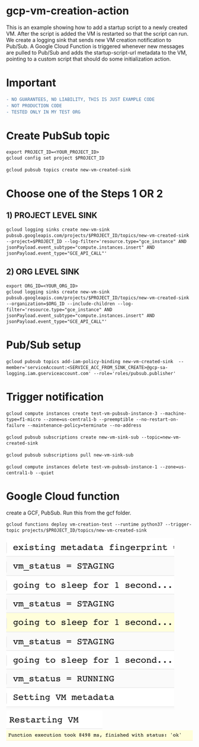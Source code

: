 # gcp-vm-creation-action
This is an example showing how to add a startup script to a newly created VM. After the script is added the VM is restarted so that the script can run.
We create a logging sink that sends new VM creation notification to Pub/Sub. A Google Cloud Function is triggered whenever new messages are pulled to Pub/Sub and adds the startup-script-url metadata to the VM, pointing to a custom script that should do some initialization action.


# Important
```diff
- NO GUARANTEES, NO LIABILITY, THIS IS JUST EXAMPLE CODE
- NOT PRODUCTION CODE
- TESTED ONLY IN MY TEST ORG
```

# Create PubSub topic
```
export PROJECT_ID=<YOUR_PROJECT_ID>
gcloud config set project $PROJECT_ID

gcloud pubsub topics create new-vm-created-sink
```

# Choose one of the Steps 1 OR 2
## 1) PROJECT LEVEL SINK
```
gcloud logging sinks create new-vm-sink pubsub.googleapis.com/projects/$PROJECT_ID/topics/new-vm-created-sink --project=$PROJECT_ID --log-filter='resource.type="gce_instance" AND jsonPayload.event_subtype="compute.instances.insert" AND jsonPayload.event_type="GCE_API_CALL"'
```

## 2) ORG LEVEL SINK
```
export ORG_ID=<YOUR_ORG_ID>
gcloud logging sinks create new-vm-sink pubsub.googleapis.com/projects/$PROJECT_ID/topics/new-vm-created-sink --organization=$ORG_ID --include-children --log-filter='resource.type="gce_instance" AND jsonPayload.event_subtype="compute.instances.insert" AND jsonPayload.event_type="GCE_API_CALL"'
```

# Pub/Sub setup
```
gcloud pubsub topics add-iam-policy-binding new-vm-created-sink  --member='serviceAccount:<SERVICE_ACC_FROM_SINK_CREATE>@gcp-sa-logging.iam.gserviceaccount.com' --role='roles/pubsub.publisher'
```

# Trigger notification
```
gcloud compute instances create test-vm-pubsub-instance-3 --machine-type=f1-micro --zone=us-central1-b --preemptible --no-restart-on-failure --maintenance-policy=terminate --no-address

gcloud pubsub subscriptions create new-vm-sink-sub --topic=new-vm-created-sink

gcloud pubsub subscriptions pull new-vm-sink-sub

gcloud compute instances delete test-vm-pubsub-instance-1 --zone=us-central1-b --quiet
```
# Google Cloud function
create a GCF, PubSub. Run this from the gcf folder.
```
gcloud functions deploy vm-creation-test --runtime python37 --trigger-topic projects/$PROJECT_ID/topics/new-vm-created-sink
```

![log1](https://raw.githubusercontent.com/kojnp/gcp-vm-creation-action/main/images/log.png)
![log2](https://raw.githubusercontent.com/kojnp/gcp-vm-creation-action/main/images/log2.png)
![log3](https://raw.githubusercontent.com/kojnp/gcp-vm-creation-action/main/images/log3.png)